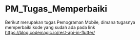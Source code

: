 # PM_Tugas_Memperbaiki
Berikut merupakan tugas Pemograman Mobile, dimana tugasnya memperbaiki kode yang sudah ada pada link https://blog.codemagic.io/rest-api-in-flutter/
